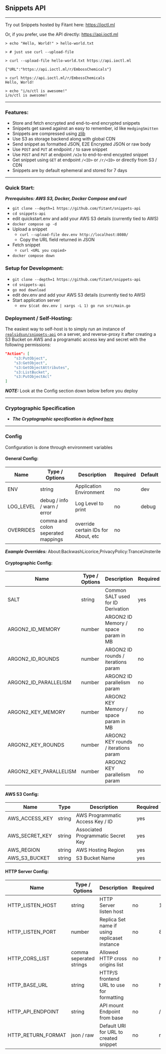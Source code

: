 ## Snippets API
---
Try out Snippets hosted by Fitant here: https://ioctl.ml

Or, if you prefer, use the API directly: https://api.ioctl.ml

```
> echo "Hello, World!" > hello-world.txt 

> # just use curl --upload-file

> curl --upload-file hello-world.txt https://api.ioctl.ml

{"URL":"https://api.ioctl.ml/r/EmbossChemicals"}

> curl https://api.ioctl.ml/r/EmbossChemicals
Hello, World!

> echo "i/o/ctl is awesome!"
i/o/ctl is awesome!
```
---

### Features:
- Store and fetch encrypted and end-to-end encrypted snippets
- Snippets get saved against an easy to remember, id like `HedgingSmitten` 
- Snippets are compressed using [zlib](https://en.wikipedia.org/wiki/Zlib)
- Use S3 as storage backend along with global CDN
- Send snippet as formatted JSON, E2E Encrypted JSON or raw body
- Use `POST` and `PUT` at endpoint `/` to save snippet
- Use `POST` and `PUT` at endpoint `/e2e` to end-to-end encypted snippet
- Get snippet using `GET` at endpoint `/<ID>` or `/r/<ID>` or directly from S3 / CDN
- Snippets are by default ephemeral and stored for 7 days

---

### Quick Start:
***Prerequisites: AWS S3, Docker, Docker Compose and curl***
- `git clone --depth=1 https://github.com/fitant/snippets-api`
- `cd snippets-api`
- edit quickstart.env and add your AWS S3 details (currently tied to AWS)
- `docker compose up -d`
- Upload a snippet
    - `curl --upload-file dev.env http://localhost:8080/`
    - Copy the URL field returned in JSON
- Fetch snippet
    - `curl <URL you copied>`
- `docker compose down`

### Setup for Development:
- `git clone --depth=1 https://github.com/fitant/snippets-api`
- `cd snippets-api`
- `go mod download`
- edit dev.env and add your AWS S3 details (currently tied to AWS)
- Start application server
  - `env $(cat dev.env | xargs -L 1) go run src/main.go`

### Deployment / Self-Hosting:
The easiest way to self-host is to simply run an instance of [`realsidsun/snippets-api`](https://hub.docker.com/repository/docker/realsidsun/snippets-api) on a server, and reverse-proxy it after creating a S3 Bucket on AWS and a programatic access key and secret with the following permissions:

```json
"Action": [
    "s3:PutObject",
    "s3:GetObject",
    "s3:GetObjectAttributes",
    "s3:ListBucket",
    "s3:PutObjectAcl"
]
```

***NOTE:*** Look at the Config section down below before you deploy

---

### Cryptographic Specification
- ***The Cryptographic specification is defined [here](https://github.com/Sid-Sun/cryptography/blob/c3234ab9e4b71fcee2a927a7a4f19a663b8d3e8c/specifications/ioctl.md)***

---

### Config
Configuration is done through environment variables

#### General Config:

| Name      | Type / Options                     | Description                         | Required | Default |
|-----------|------------------------------------|-------------------------------------|----------|---------|
| ENV       | string                             | Application Environment             | no       | dev     |
| LOG_LEVEL | debug / info / warn / error        | Log Level to print                  | no       | debug   |
| OVERRIDES | comma and colon seperated mappings | override certain IDs for About, etc | no       |         |

***Example Overrides:*** About:BackwashLicorice,PrivacyPolicy:TranceUnsterile

#### Cryptographic Config:

| Name                   | Type / Options | Description                           | Required | Default |
|------------------------|----------------|---------------------------------------|----------|---------|
| SALT                   | string         | Common SALT used for ID Derivation    | yes      |         |
| ARGON2_ID_MEMORY       | number         | ARGON2 ID Memory / space param in MB  | no       | 32      |
| ARGON2_ID_ROUNDS       | number         | ARGON2 ID rounds / iterations param   | no       | 32      |
| ARGON2_ID_PARALLELISM  | number         | ARGON2 ID parallelism param           | no       | 12      |
| ARGON2_KEY_MEMORY      | number         | ARGON2 KEY Memory / space param in MB | no       | 64      |
| ARGON2_KEY_ROUNDS      | number         | ARGON2 KEY rounds / iterations param  | no       | 12      |
| ARGON2_KEY_PARALLELISM | number         | ARGON2 KEY parallelism param          | no       | 16      |

#### AWS S3 Config:

| Name           | Type   | Description                        | Required |
|----------------|--------|------------------------------------|----------|
| AWS_ACCESS_KEY | string | AWS Programmatic Access Key / ID   | yes      |
| AWS_SECRET_KEY | string | Associated Programmatic Secret Key | yes      |
| AWS_REGION     | string | AWS Hosting Region                 | yes      |
| AWS_S3_BUCKET  | string | S3 Bucket Name                     | yes      |

#### HTTP Server Config:

| Name               | Type / Options           | Description                                   | Required | Default               |
|--------------------|--------------------------|-----------------------------------------------|----------|-----------------------|
| HTTP_LISTEN_HOST   | string                   | HTTP Server listen host                       | no       | 127.0.0.1             |
| HTTP_LISTEN_PORT   | number                   | Replica Set name if using replicaset instance | no       | 8080                  |
| HTTP_CORS_LIST     | comma seperated strings  | Allowed HTTP cross origins list               | no       | http://localhost:*    |
| HTTP_BASE_URL      | string                   | HTTP/S frontend URL to use for formatting     | no       | http://localhost:8080 |
| HTTP_API_ENDPOINT  | string                   | API mount Endpoint from base                  | no       | /snippets             |
| HTTP_RETURN_FORMAT | json / raw               | Default URI for URL to created snippet        | no       | raw                   |
